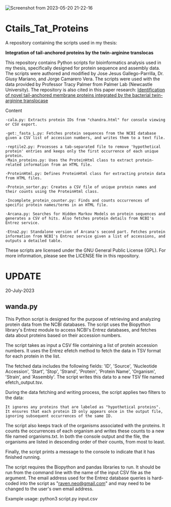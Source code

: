 ![Screenshot from 2023-05-20 21-22-16](https://github.com/Ravenneo/Ctails_Tat_Proteins/assets/41577767/eee0e72a-be33-4729-b6df-f3c1fe61a2c2)


# Ctails_Tat_Proteins
A repository containing the scripts used in my thesis: 

**Integration of tail-anchored proteins by the twin-arginine translocas**

This repository contains Python scripts for bioinformatics analysis used in my thesis, specifically designed for protein sequence and assembly data. The scripts were authored and modified by Jose Jesus Gallego-Parrilla, Dr. Giusy Mariano, and Jorge Camarero Vera. The scripts were used with the data provided by Professor Tracy Palmer from Palmer Lab (Newcastle University). The repository is also cited in this paper research: [Identification of novel tail-anchored membrane proteins integrated by the bacterial twin-arginine translocase](https://www.microbiologyresearch.org/content/journal/micro/10.1099/mic.0.001431)


Content

    ·cala.py: Extracts protein IDs from "chandra.html" for console viewing or CSV export.
    
    ·get:_fasta_L.py: Fetches protein sequences from the NCBI database given a CSV list of accession numbers, and writes them to a text file.
    
    ·reptile2.py: Processes a tab-separated file to remove 'hypothetical protein' entries and keeps only the first occurrence of each unique protein.
    ·Main_proteins.py: Uses the ProteinHtml class to extract protein-related information from an HTML file.
    
    ·ProteinHtml.py: Defines ProteinHtml class for extracting protein data from HTML files.
    
    ·Protein_sorter.py: Creates a CSV file of unique protein names and their counts using the ProteinHtml class.
    
    ·Incomplete_protein_counter.py: Finds and counts occurrences of specific protein names/terms in an HTML file.
    
    ·Arcana.py: Searches for Hidden Markov Models on protein sequences and generates a CSV of hits. Also fetches protein details from NCBI's Entrez service.
    
    ·Etna2.py: Standalone version of Arcana's second part. Fetches protein information from NCBI's Entrez service given a list of accessions, and outputs a detailed table.


These scripts are licensed under the GNU General Public License (GPL). For more information, please see the LICENSE file in this repository.


# UPDATE
20-July-2023

## wanda.py 
This Python script is designed for the purpose of retrieving and analyzing protein data from the NCBI databases. The script uses the Biopython library's Entrez module to access NCBI's Entrez databases, and fetches data about proteins based on their accession numbers.

The script takes as input a CSV file containing a list of protein accession numbers. It uses the Entrez efetch method to fetch the data in TSV format for each protein in the list.

The fetched data includes the following fields: 'ID', 'Source', 'Nucleotide Accession', 'Start', 'Stop', 'Strand', 'Protein', 'Protein Name', 'Organism', 'Strain', and 'Assembly'. The script writes this data to a new TSV file named efetch_output.tsv.

During the data fetching and writing process, the script applies two filters to the data:

    It ignores any proteins that are labeled as "hypothetical proteins".
    It ensures that each protein ID only appears once in the output file, ignoring subsequent occurrences of the same ID.

The script also keeps track of the organisms associated with the proteins. It counts the occurrences of each organism and writes these counts to a new file named organisms.txt. In both the console output and the file, the organisms are listed in descending order of their counts, from most to least.

Finally, the script prints a message to the console to indicate that it has finished running.

The script requires the Biopython and pandas libraries to run. It should be run from the command line with the name of the input CSV file as the argument. The email address used for the Entrez database queries is hard-coded into the script as "raven.neo@gmail.com" and may need to be changed to the user's own email address.

Example usage: python3 script.py input.csv
